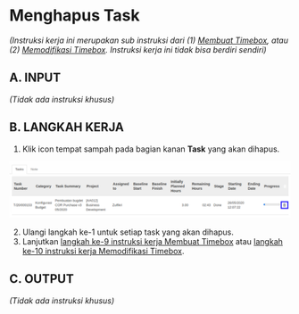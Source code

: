 # Menghapus Task

*(Instruksi kerja ini merupakan sub instruksi dari (1) [Membuat Timebox](./membuat.md), atau (2) [Memodifikasi Timebox](./memodifikasi.md). Instruksi kerja ini tidak bisa berdiri sendiri)*

## A. INPUT

*(Tidak ada instruksi khusus)*

## B. LANGKAH KERJA

1. Klik icon tempat sampah pada bagian kanan **Task** yang akan dihapus.

![](../../img/timebox/tombol-hapus-line-task.png)

2. Ulangi langkah ke-1 untuk setiap task yang akan dihapus.
3. Lanjutkan [langkah ke-9 instruksi kerja Membuat Timebox](./membuat.md#l9) atau [langkah ke-10 instruksi kerja Memodifikasi Timebox](./memodifikasi.md#l10).

## C. OUTPUT

*(Tidak ada instruksi khusus)*
